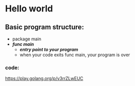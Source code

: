 # Hello world

## Basic program structure: 
- package main
- ***func main***
  - ***entry point to your program***
  - when your code exits func main, your program is over

### code: 
https://play.golang.org/p/v3rrZLwEUC 
